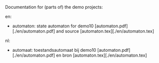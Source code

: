 Documentation for (parts of) the demo projects:

en:
- automaton: state automaton for demo10
  [automaton.pdf][./en/automaton.pdf] and source [automaton.tex][./en/automaton.tex]

nl:
- automaat: toestandsautomaat bij demo10
  [automaton.pdf][./en/automaton.pdf] en bron [automaton.tex][./en/automaton.tex]
